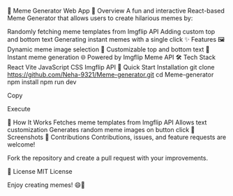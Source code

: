 🚀 Meme Generator Web App
🎉 Overview
A fun and interactive React-based Meme Generator that allows users to create hilarious memes by:

Randomly fetching meme templates from Imgflip API
Adding custom top and bottom text
Generating instant memes with a single click
✨ Features
🖼️ Dynamic meme image selection
📝 Customizable top and bottom text
🔄 Instant meme generation
🌐 Powered by Imgflip Meme API
🛠 Tech Stack
React
Vite
JavaScript
CSS
Imgflip API
🚀 Quick Start
Installation
git clone https://github.com/Neha-9321/Meme-generator.git
cd Meme-generator
npm install
npm run dev

Copy

Execute

🤖 How It Works
Fetches meme templates from Imgflip API
Allows text customization
Generates random meme images on button click
🌈 Screenshots
🤝 Contributions
Contributions, issues, and feature requests are welcome!

Fork the repository and create a pull request with your improvements.

📄 License
MIT License

Enjoy creating memes! 😄🎈

